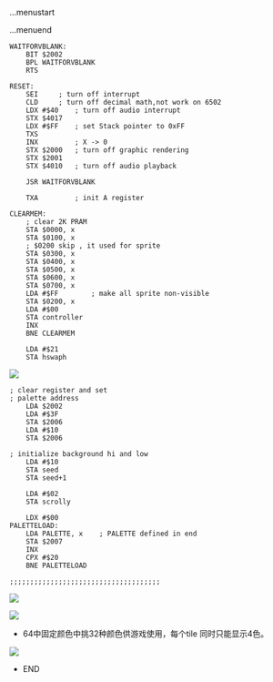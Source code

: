 ...menustart


...menuend


```
WAITFORVBLANK:
    BIT $2002
    BPL WAITFORVBLANK
    RTS
```


```
RESET:
    SEI     ; turn off interrupt
    CLD     ; turn off decimal math,not work on 6502
    LDX #$40    ; turn off audio interrupt
    STX $4017
    LDX #$FF    ; set Stack pointer to 0xFF
    TXS 
    INX         ; X -> 0
    STX $2000   ; turn off graphic rendering
    STX $2001
    STX $4010   ; turn off audio playback

    JSR WAITFORVBLANK   

    TXA         ; init A register
```

```
CLEARMEM:    
    ; clear 2K PRAM
    STA $0000, x
    STA $0100, x
    ; $0200 skip , it used for sprite
    STA $0300, x
    STA $0400, x
    STA $0500, x
    STA $0600, x
    STA $0700, x
    LDA #$FF        ; make all sprite non-visible
    STA $0200, x
    LDA #$00
    STA controller
    INX 
    BNE CLEARMEM
    
    LDA #$21
    STA hswaph 

```

![](https://raw.githubusercontent.com/mebusy/notes/master/imgs/6502_asm_6.png)


```
; clear register and set 
; palette address
    LDA $2002
    LDA #$3F
    STA $2006
    LDA #$10
    STA $2006

; initialize background hi and low
    LDA #$10
    STA seed
    STA seed+1

    LDA #$02
    STA scrolly

    LDX #$00
PALETTELOAD:
    LDA PALETTE, x    ; PALETTE defined in end
    STA $2007
    INX 
    CPX #$20
    BNE PALETTELOAD

;;;;;;;;;;;;;;;;;;;;;;;;;;;;;;;;;;;;;
```

![](https://raw.githubusercontent.com/mebusy/notes/master/imgs/6502_asm_8.png)

![](https://raw.githubusercontent.com/mebusy/notes/master/imgs/6502_asm_9.png)

 - 64中固定颜色中挑32种颜色供游戏使用，每个tile 同时只能显示4色。


![](https://raw.githubusercontent.com/mebusy/notes/master/imgs/6502_asm_end.png)


 - END
